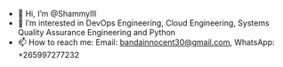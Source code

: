 - 👋 Hi, I’m @ShammyIII
- 👀 I’m interested in DevOps Engineering, Cloud Engineering, Systems Quality Assurance Engineering and Python  
- 📫 How to reach me: Email: bandainnocent30@gmail.com, WhatsApp: +265997277232

<!---
ShammyIII/ShammyIII is a ✨ special ✨ repository because its `README.md` (this file) appears on your GitHub profile.
You can click the Preview link to take a look at your changes.
--->
